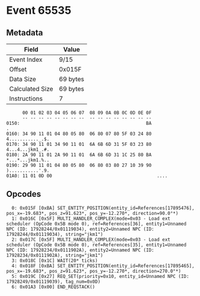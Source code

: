 # Event 65535

## Metadata

| Field           | Value    |
|-----------------|----------|
| Event Index     | 9/15     |
| Offset          | 0x015F   |
| Data Size       | 69 bytes |
| Calculated Size | 69 bytes |
| Instructions    | 7        |

```
      00 01 02 03 04 05 06 07  08 09 0A 0B 0C 0D 0E 0F
      -- -- -- -- -- -- -- --  -- -- -- -- -- -- -- --
0150:                                               BA                 .
0160: 34 90 11 01 04 80 05 80  06 80 07 80 5F 03 24 80  4..........._.$.
0170: 34 90 11 01 34 90 11 01  6A 6B 6D 31 5F 03 23 80  4...4...jkm1_.#.
0180: 2A 90 11 01 2A 90 11 01  6A 6B 6D 31 1C 25 80 BA  *...*...jkm1.%..
0190: 29 90 11 01 04 80 05 80  06 80 03 80 27 10 39 90  )...........'.9.
01A0: 11 01 0D 00                                       ....            
```

## Opcodes

```
  0: 0x015F [0xBA] SET_ENTITY_POSITION(entity_id=References[17895476], pos_x=-19.683*, pos_z=91.623*, pos_y=-12.270*, direction=90.0°*)
  1: 0x016C [0x5F] MULTI_HANDLER_COMPLEX(mode=0x03 - Load ext scheduler (OpCode 0x5B mode 0), ref=References[36], entity1=Unnamed NPC (ID: 17928244/0x01119034), entity2=Unnamed NPC (ID: 17928244/0x01119034), string="jkm1")
  2: 0x017C [0x5F] MULTI_HANDLER_COMPLEX(mode=0x03 - Load ext scheduler (OpCode 0x5B mode 0), ref=References[35], entity1=Unnamed NPC (ID: 17928234/0x0111902A), entity2=Unnamed NPC (ID: 17928234/0x0111902A), string="jkm1")
  3: 0x018C [0x1C] WAIT(20* ticks)
  4: 0x018F [0xBA] SET_ENTITY_POSITION(entity_id=References[17895465], pos_x=-19.683*, pos_z=91.623*, pos_y=-12.270*, direction=270.0°*)
  5: 0x019C [0x27] REQ_SET(priority=0x10, entity_id=Unnamed NPC (ID: 17928249/0x01119039), tag_num=0x0D)
  6: 0x01A3 [0x00] END_REQSTACK()
```
